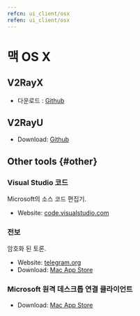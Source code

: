 ```yaml
---
refcn: ui_client/osx
refen: ui_client/osx
---
```

# 맥 OS X

## V2RayX

* 다운로드 : [Github](https://github.com/Cenmrev/V2RayX)

## V2RayU

* Download: [Github](https://github.com/yanue/V2rayU)

## Other tools {#other}

### Visual Studio 코드

Microsoft의 소스 코드 편집기.

* Website: [code.visualstudio.com](https://code.visualstudio.com/)

### 전보

암호화 된 토론.

* Website: [telegram.org](https://telegram.org/)
* Download: [Mac App Store](https://www.v2ray.com/itunesm/us/telegram-desktop/id946399090/)

### Microsoft 원격 데스크톱 연결 클라이언트

* Download: [Mac App Store](https://www.v2ray.com/itunesm/us/microsoft-remote-desktop/id715768417/)